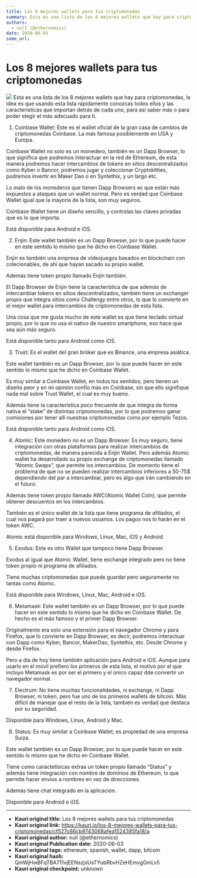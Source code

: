 ```yaml
---
title: Los 8 mejores wallets para tus criptomonedas
summary: Esta es una lista de los 8 mejores wallets que hay para criptomonedas, la idea es que usando esta lista rápidamente conozcas todos ellos y las características q
authors:
  - null (@ethernomics)
date: 2020-06-03
some_url: 
---
```


# Los 8 mejores wallets para tus criptomonedas


![](https://ipfs.infura.io/ipfs/QmQgHccGppRYU9wQkKBPDXek656a254j2gWwA8okmTbxpa)
Esta es una lista de los 8 mejores wallets que hay para criptomonedas, la idea es que usando esta lista rápidamente conozcas todos ellos y las características que importan detrás de cada uno, para así saber más o para poder elegir el más adecuado para ti.





1. Coinbase Wallet: Este es el wallet oficial de la gran casa de cambios de criptomonedas Coinbase. La más famosa posiblemente en USA y Europa.


Coinbase Wallet no solo es un monedero, también es un Dapp Browser, lo que significa que podremos interactuar en la red de Ethereum, de esta manera podremos hacer intercambios de tokens en sitios descentralizados como Kyber o Bancor, podremos jugar y coleccionar Cryptokitties, podremos invertir en Maker Dao o en Syntethix, y un largo etc.



Lo malo de los monederos que tienen Dapp Browsers es que están más expuestos a ataques que un wallet normal. Pero es verdad que Coinbase Wallet igual que la mayoría de la lista, son muy seguros.


Coinbase Wallet tiene un diseño sencillo, y controlas las claves privadas que es lo que importa.


Está disponible para Android e iOS.



2. Enjin: Este wallet también es un Dapp Browser, por lo que puede hacer en este sentido lo mismo que he dicho en Coinbase Wallet.

Enjin es también una empresa de videojuegos basados en blockchain con colecionables, de ahí que hayan sacado su propio wallet.

Además tiene token propio llamado Enjin también.



El Dapp Browser de Enjin tiene la característica de que además de intercambiar tokens en sitios descentralizados, también tiene un exchanger propio que integra sitios como Challengy entre otros, lo que lo convierte en el mejor wallet para intercambios de criptomonedas de esta lista.


Una cosa que me gusta mucho de este wallet es que tiene teclado virtual propio, por lo que no usa el nativo de nuestro smartphone, eso hace que sea aún más seguro.


Está disponible tanto para Android como iOS.



3. Trust: Es el wallet del gran bróker que es Binance, una empresa asiática.

Este wallet también es un Dapp Browser, por lo que puede hacer en este sentido lo mismo que he dicho en Coinbase Wallet.

Es muy similar a Coinbase Wallet, en todos los sentidos, pero tienen un diseño peor y en mi opinión confío más en Coinbase, sin que ello signifique nada mal sobre Trust Wallet, el cual es muy bueno.






Además tiene la característica poco frecuente de que integra de forma nativa el “stake” de distintas criptomonedas, por lo que podremos ganar comisiones por tener allí nuestras criptomonedas como por ejemplo Tezos.


Está disponible tanto para Android como iOS.


4. Atomic: Este monedero no es un Dapp Browser. Es muy seguro, tiene integración con otras plataformas para realizar intercambios de criptomonedas, de manera parecida a Enjin Wallet. Pero además Atomic wallet ha desarrollado su propio exchange de criptomonedas llamado “Atomic Swaps”, que permite los intercambios. De momento tiene el problema de que no se pueden realizar intercambios inferiores a 50-75$ dependiendo del par a intercambiar, pero es algo que irán cambiendo en el futuro.


Además tiene token propio llamado AWC(Atomic Wallet Coin), que permite obtener descuentos en los intercambios.

También es el único wallet de la lista que tiene programa de afiliados, el cual nos pagará por traer a nuevos usuarios. Los pagos nos lo harán en el token AWC.


Atomic está disponible para Windows, Linux, Mac, iOS y Android.



5. Exodus: Este es otro Wallet que tampoco tiene Dapp Browser.

Exodus al igual que Atomic Wallet, tiene exchange integrado pero no tiene token propio ni programa de afiliados.

Tiene muchas criptomonedas que puede guardar pero seguramente no tantas como Atomic.


Está disponible para Windows, Linux, Mac, Android e iOS.


6. Metamask: Este wallet también es un Dapp Browser, por lo que puede hacer en este sentido lo mismo que he dicho en Coinbase Wallet. De hecho es el más famoso y el primer Dapp Browser.

Originalmente era solo una extensión para el navegador Chrome y para Firefox, que lo convierte en Dapp Browser, es decir, podremos interactuar con Dapp como Kyber, Bancor, MakerDao, Syntethix, etc. Desde Chrome y desde Firefox.


Pero a día de hoy tiene también aplicación para Android e iOS. Aunque para usarlo en el móvil prefiero los primeros de esta lista, el motivo por el que incluyo Metamask es por ser el primero y el único capaz dde convertir un navegador normal.


7. Electrum: No tiene muchas funcionalidades, ni exchange, ni Dapp Browser, ni token, pero fue uno de los primeros wallets de bitcoin. Más difícil de manejar que el resto de la lista, también es verdad que destaca por su seguridad.



Disponible para Windows, Linux, Android y Mac.


8. Status: Es muy similar a Coinbase Wallet, es propiedad de una empresa Suiza.

Este wallet también es un Dapp Browser, por lo que puede hacer en este sentido lo mismo que he dicho en Coinbase Wallet.


Tiene como caractetísicas extras un token propio llamado “Status” y además tiene integración con nombre de dominios de Ethereum, lo que permite hacer envios a nombres en vez de direcciones.

Además tiene chat integrado en la aplicación.

Disponible para Android e iOS.


---

- **Kauri original title:** Los 8 mejores wallets para tus criptomonedas
- **Kauri original link:** https://kauri.io/los-8-mejores-wallets-para-tus-criptomonedas/cf527c66cb9743068afea1524385fa18/a
- **Kauri original author:** null (@ethernomics)
- **Kauri original Publication date:** 2020-06-03
- **Kauri original tags:** ethereum, spanish, wallet, dapp, bitcoin
- **Kauri original hash:** QmWjHwBFqTBA711vjEENszjsUsTYubRbvHZeHEmvgGmLv5
- **Kauri original checkpoint:** unknown



